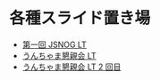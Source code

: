 # 各種スライド置き場

- [第一回 JSNOG LT](https://harusame.tech/slides/JSNOG-LT-1/JSNOG-LT-1-Slide.html)
- [うんちゃま懇親会 LT](https://harusame.tech/slides/unchama-LT/unchama-LT.html)
- [うんちゃま懇親会 LT 2 回目](https://harusame.tech/slides/unchama-LT-2/unchama-LT-2.pdf)
